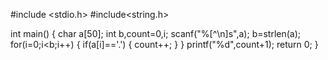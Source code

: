#include <stdio.h>
#include<string.h>

int main()
{
    char a[50];
    int b,count=0,i;
    scanf("%[^\n]s",a);
    b=strlen(a);
    for(i=0;i<b;i++)
    {
        if(a[i]=='.')
        {
            count++;
        }
    }
    printf("%d",count+1);
    return 0;
}
